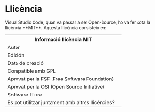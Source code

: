<!-- TITLE: Llicència -->
<!-- SUBTITLE: Explicació de les Llicència -->

# Llicència


<p> Visual Studio Code, quan va passar a ser Open-Source, ho va fer sota la llicència **MIT**. Aquesta llicència consisteix en: </p>
<table>
<tr>
	<th colspan="2">Informació llicència MIT</th>
</tr>
	<tr>
		<td colspan="2">Autor</td>
	</tr>
	<tr>
		<td colspan="2">Edición</td>
	</tr>
	<tr>
		<td colspan="2">Data de creació</td>
	</tr>
	<tr>
		<td>Compatible amb GPL</td>
		<td></td>
	</tr>
	<tr>
		<td>Aprovat per la FSF (Free Software Foundation)</td>
		<td></td>
	</tr>
		<tr>
		<td>Aprovat per la OSI (Open Source Initiative)</td>
		<td></td>
	</tr>
		<tr>
		<td>Software Lliure</td>
		<td></td>
	</tr>
		<tr>
		<td>Es pot utilitzar juntament amb altres llicències?</td>
		<td></td>
	</tr>
</table>